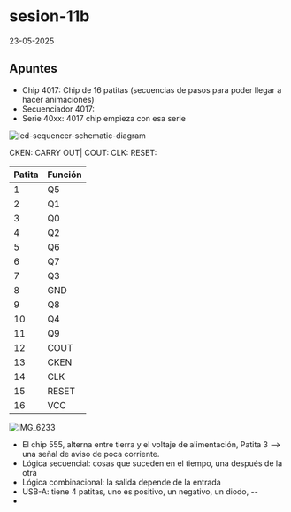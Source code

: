 # sesion-11b

23-05-2025

## Apuntes

* Chip 4017: Chip de 16 patitas (secuencias de pasos para poder llegar a hacer animaciones)
* Secuenciador 4017:
* Serie 40xx: 4017 chip empieza con esa serie

![led-sequencer-schematic-diagram](https://github.com/user-attachments/assets/04055a60-a723-4a6f-bf1e-17fbeaa79205)

CKEN: 
CARRY OUT| COUT:
CLK:
RESET:
 
|Patita|Función|
|---|---|
|1|Q5|
|2|Q1|
|3|Q0|
|4|Q2|
|5|Q6|
|6|Q7|
|7|Q3|
|8|GND|
|9|Q8|
|10|Q4|
|11|Q9|
|12|COUT|
|13|CKEN|
|14|CLK|
|15|RESET|
|16|VCC|

![IMG_6233](https://github.com/user-attachments/assets/2bc29280-236c-41b4-8f3a-371dacd20fb1)

* El chip 555, alterna entre tierra y el voltaje de alimentación, Patita 3 --> una señal de aviso de poca corriente.
* Lógica secuencial: cosas que suceden en el tiempo, una después de la otra
* Lógica combinacional: la salida depende de la entrada
* USB-A: tiene 4 patitas, uno es positivo, un negativo, un diodo, --
* 
